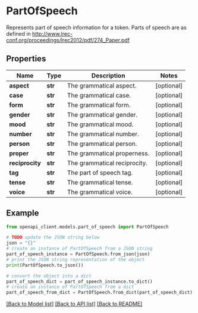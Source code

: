 # PartOfSpeech

Represents part of speech information for a token. Parts of speech are as defined in http://www.lrec-conf.org/proceedings/lrec2012/pdf/274_Paper.pdf

## Properties

Name | Type | Description | Notes
------------ | ------------- | ------------- | -------------
**aspect** | **str** | The grammatical aspect. | [optional] 
**case** | **str** | The grammatical case. | [optional] 
**form** | **str** | The grammatical form. | [optional] 
**gender** | **str** | The grammatical gender. | [optional] 
**mood** | **str** | The grammatical mood. | [optional] 
**number** | **str** | The grammatical number. | [optional] 
**person** | **str** | The grammatical person. | [optional] 
**proper** | **str** | The grammatical properness. | [optional] 
**reciprocity** | **str** | The grammatical reciprocity. | [optional] 
**tag** | **str** | The part of speech tag. | [optional] 
**tense** | **str** | The grammatical tense. | [optional] 
**voice** | **str** | The grammatical voice. | [optional] 

## Example

```python
from openapi_client.models.part_of_speech import PartOfSpeech

# TODO update the JSON string below
json = "{}"
# create an instance of PartOfSpeech from a JSON string
part_of_speech_instance = PartOfSpeech.from_json(json)
# print the JSON string representation of the object
print(PartOfSpeech.to_json())

# convert the object into a dict
part_of_speech_dict = part_of_speech_instance.to_dict()
# create an instance of PartOfSpeech from a dict
part_of_speech_from_dict = PartOfSpeech.from_dict(part_of_speech_dict)
```
[[Back to Model list]](../README.md#documentation-for-models) [[Back to API list]](../README.md#documentation-for-api-endpoints) [[Back to README]](../README.md)



